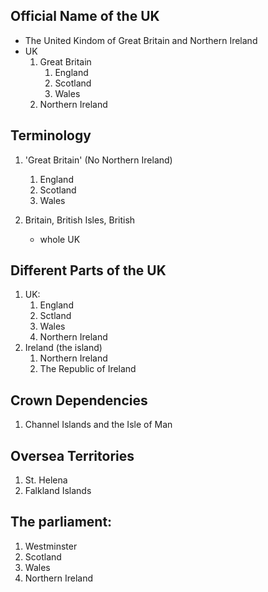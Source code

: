 ## Official Name of the UK
- The United Kindom of Great Britain and Northern Ireland
- UK
    1. Great Britain
        1. England
        2. Scotland
        3. Wales
    2. Northern Ireland

## Terminology
1. 'Great Britain' (No Northern Ireland)
    1. England
    2. Scotland
    3. Wales

2. Britain, British Isles, British
    - whole UK

## Different Parts of the UK
1. UK:
    1. England
    2. Sctland
    3. Wales
    4. Northern Ireland
2. Ireland (the island)
    1. Northern Ireland
    2. The Republic of Ireland

## Crown Dependencies
1. Channel Islands and the Isle of Man

## Oversea Territories
1. St. Helena
2. Falkland Islands

## The parliament:
1. Westminster
2. Scotland
3. Wales
4. Northern Ireland

    